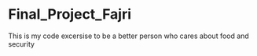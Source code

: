 # Final_Project_Fajri
This is my code excersise to be a better person who cares about food and security
